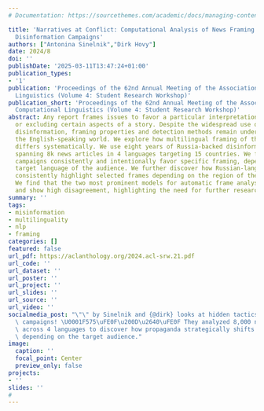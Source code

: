 ```yaml
---
# Documentation: https://sourcethemes.com/academic/docs/managing-content/

title: 'Narratives at Conflict: Computational Analysis of News Framing in Multilingual
  Disinformation Campaigns'
authors: ["Antonina Sinelnik","Dirk Hovy"]
date: 2024/8
doi: ''
publishDate: '2025-03-11T13:47:24+01:00'
publication_types:
- '1'
publication: 'Proceedings of the 62nd Annual Meeting of the Association for Computational
  Linguistics (Volume 4: Student Research Workshop)'
publication_short: 'Proceedings of the 62nd Annual Meeting of the Association for
  Computational Linguistics (Volume 4: Student Research Workshop)'
abstract: Any report frames issues to favor a particular interpretation by highlighting
  or excluding certain aspects of a story. Despite the widespread use of framing in
  disinformation, framing properties and detection methods remain underexplored outside
  the English-speaking world. We explore how multilingual framing of the same issue
  differs systematically. We use eight years of Russia-backed disinformation campaigns,
  spanning 8k news articles in 4 languages targeting 15 countries. We find that disinformation
  campaigns consistently and intentionally favor specific framing, depending on the
  target language of the audience. We further discover how Russian-language articles
  consistently highlight selected frames depending on the region of the media coverage.
  We find that the two most prominent models for automatic frame analysis underperform
  and show high disagreement, highlighting the need for further research.
summary: ''
tags:
- misinformation
- multilinguality
- nlp
- framing
categories: []
featured: false
url_pdf: https://aclanthology.org/2024.acl-srw.21.pdf
url_code: ''
url_dataset: ''
url_poster: ''
url_project: ''
url_slides: ''
url_source: ''
url_video: ''
socialmedia_post: "\"\" by Sinelnik and {@dirk} looks at hidden tactics of disinformation\
  \ campaigns! \U0001F575\uFE0F\u200D\u2640\uFE0F They analyzed 8,000 news articles\
  \ across 4 languages to discover how propaganda strategically shifts a narrative\
  \ depending on the target audience."
image:
  caption: ''
  focal_point: Center
  preview_only: false
projects:
- ''
slides: ''
# 
---
```

